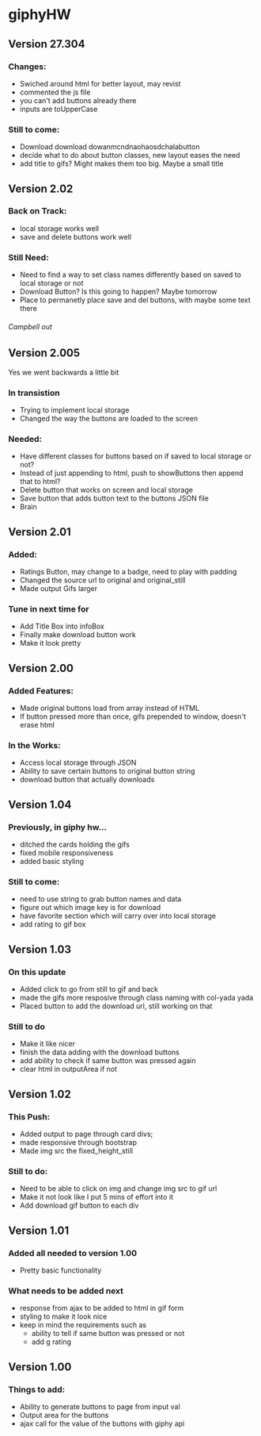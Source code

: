 # giphyHW

## Version 27.304

### Changes:
- Swiched around html for better layout, may revist
- commented the js file
- you can't add buttons already there
- inputs are toUpperCase

### Still to come:
- Download download dowanmcndnaohaosdchalabutton
- decide what to do about button classes, new layout eases the need
- add title to gifs? Might makes them too big. Maybe a small title

## Version 2.02

### Back on Track:
- local storage works well
- save and delete buttons work well

### Still Need:
- Need to find a way to set class names differently based on saved to local storage or not
- Download Button? Is this going to happen? Maybe tomorrow
- Place to permanetly place save and del buttons, with maybe some text there

###### Campbell out

## Version 2.005
 
Yes we went backwards a little bit

### In transistion
- Trying to implement local storage
- Changed the way the buttons are loaded to the screen

### Needed:
- Have different classes for buttons based on if saved to local storage or not?
- Instead of just appending to html, push to showButtons then append that to html?
- Delete button that works on screen and local storage
- Save button that adds button text to the buttons JSON file
- Brain

## Version 2.01

### Added:
- Ratings Button, may change to a badge, need to play with padding
- Changed the source url to original and original_still
- Made output Gifs larger

### Tune in next time for
- Add Title Box into infoBox
- Finally make download button work
- Make it look pretty

## Version 2.00

### Added Features:
- Made original buttons load from array instead of HTML
- If button pressed more than once, gifs prepended to window, doesn't erase html

### In the Works:
- Access local storage through JSON
- Ability to save certain buttons to original button string
- download button that actually downloads

## Version 1.04

### Previously, in giphy hw...
- ditched the cards holding the gifs
- fixed mobile responsiveness
- added basic styling

### Still to come:
- need to use string to grab button names and data
- figure out which image key is for download
- have favorite section which will carry over into local storage
- add rating to gif box

## Version 1.03

### On this update
- Added click to go from still to gif and back
- made the gifs more resposive through class naming with col-yada yada
- Placed button to add the download url, still working on that

### Still to do

- Make it like nicer
- finish the data adding with the download buttons
- add ability to check if same button was pressed again
- clear html in outputArea if not 

## Version 1.02

### This Push:
- Added output to page through card divs;
- made responsive through bootstrap
- Made img src the fixed_height_still

### Still to do:

- Need to be able to click on img and change img src to gif url
- Make it not look like I put 5 mins of effort into it
- Add download gif button to each div

## Version 1.01

### Added all needed to version 1.00
- Pretty basic functionality

### What needs to be added next

- response from ajax to be added to html in gif form
- styling to make it look nice
- keep in mind the requirements such as
    - ability to tell if same button was pressed or not
    - add g rating
    

## Version 1.00

### Things to add:
- Ability to generate buttons to page from input val
- Output area for the buttons
- ajax call for the value of the buttons with giphy api    
